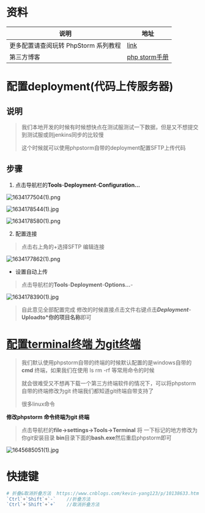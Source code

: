 # 资料

| 说明                                 | 地址                                                         |
| ------------------------------------ | ------------------------------------------------------------ |
| 更多配置请查阅玩转 PhpStorm 系列教程 | [link](https://laravelacademy.org/books/phpstorm-tutorial)   |
| 第三方博客                           | [php storm手册](https://www.kancloud.cn/ervinhua/phpstorm/441649) |



# 配置deployment(代码上传服务器)

## 说明

> 我们本地开发的时候有时候想快点在测试服测试一下数据，但是又不想提交到测试服或则jenkins同步的比较慢
>
> 这个时候就可以使用phpstorm自带的deployment配置SFTP上传代码

## 步骤

1. 点击导航栏的**Tools**-**Deployment**-**Configuration...**

![1634177504(1).png](https://i.loli.net/2021/10/14/ZcxPleKGzOa7LR9.png)

![1634178544(1).jpg](https://i.loli.net/2021/10/14/Oi5xzv48kAoyuN6.png)

![1634178580(1).png](https://i.loli.net/2021/10/14/RA9jMriHkuqKptn.png)

2.  配置连接

> 点击右上角的+选择SFTP 编辑连接

![1634177862(1).png](https://i.loli.net/2021/10/14/2flsMqT9YBwKGmV.png)





- 设置自动上传

> 点击导航栏的**Tools**-**Deployment**-**Options...**-

![1634178390(1).jpg](https://i.loli.net/2021/10/14/W91Mf85ajHBgEux.png)

> 自此意见全部配置完成 修改的时候直接点击文件右键点击***Deployment***- **Uploadto*你的项目名称**即可

# [配置terminal**终端** 为git终端](https://learnku.com/articles/32981)



> 我们默认使用phpstorm自带的终端的时候默认配置的是windows自带的**cmd** 终端，如果我们在使用 ls rm -rf 等常用命令的时候
>
> 就会很难受又不想再下载一个第三方终端软件的情况下，可以将phpstorm自带的终端修改为git 终端我们都知道git终端自带支持了
>
> 很多linux命令

**修改phpstorm 命令终端为git 终端**

> 点击导航栏的**file->settings->Tools->Terminal** 将 一下标记的地方修改为你git安装目录 **bin**目录下面的**bash.exe**然后重启phpstorm即可

![1645685051(1).jpg](https://s2.loli.net/2022/02/24/qxPtJphZOEvIViw.png)

#  快捷键

```php
# 折叠&取消折叠方法  https://www.cnblogs.com/kevin-yang123/p/10138633.html
`Ctrl`+`Shift`+`-`    //折叠方法
`Ctrl`+`Shift`+`+`    //取消折叠方法    
```

